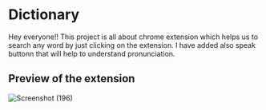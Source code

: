 # Dictionary

Hey everyone!! This project is all about chrome extension which helps us to search any word by just clicking on the extension. I have added also speak buttonn that will help to understand pronunciation.

## Preview of the extension
![Screenshot (196)](https://user-images.githubusercontent.com/70339657/153551352-0e9db7dc-d617-409c-ba9a-5fe289c9ea69.png)

